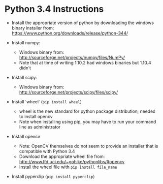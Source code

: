 Python 3.4 Instructions
=======================
* Install the appropriate version of python by downloading the windows binary installer from:
    <https://www.python.org/downloads/release/python-344/>

* Install numpy:
    * Windows binary from: <http://sourceforge.net/projects/numpy/files/NumPy/>
    * Note that at time of writing 1.10.2 had windows binaries but 1.10.4 didn't

* Install scipy:
    * Windows binary from: <http://sourceforge.net/projects/scipy/files/scipy/>

* Install 'wheel' (`pip install wheel`)
    * wheel is the new standard for python package distribution; needed to install opencv
    * Note when installing using pip, you may have to run your command line as administrator

* Install opencv
    * Note: OpenCV themselves do not seem to provide an installer that is compatible with Python 3.4
    * Download the appropriate wheel file from: <http://www.lfd.uci.edu/~gohlke/pythonlibs/#opencv>
    * Install the wheel file with `pip install file_name`

* Install pyperclip (`pip install pyperclip`)




